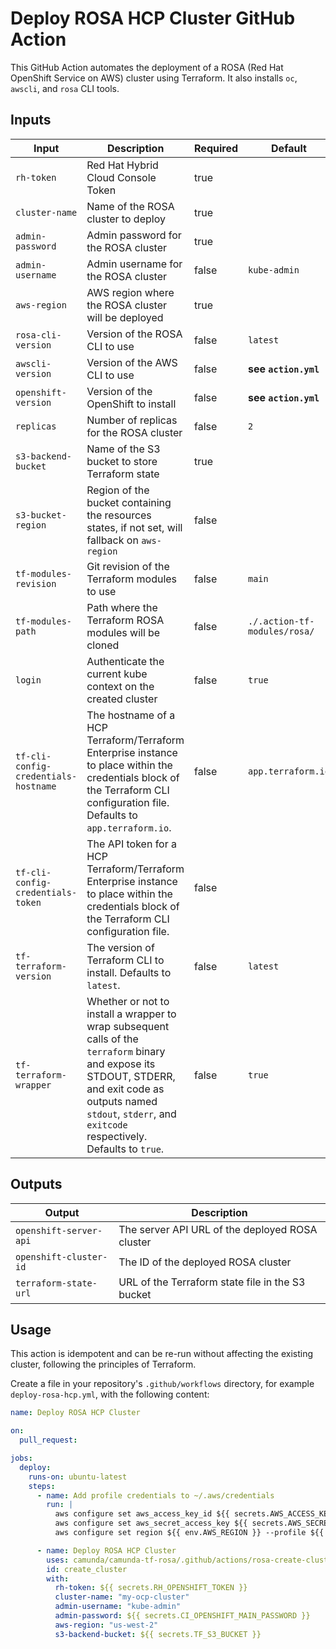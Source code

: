 # Deploy ROSA HCP Cluster GitHub Action

This GitHub Action automates the deployment of a ROSA (Red Hat OpenShift Service on AWS) cluster using Terraform. It also installs `oc`, `awscli`, and `rosa` CLI tools.

## Inputs

| Input               | Description                                                  | Required | Default          |
|---------------------|--------------------------------------------------------------|----------|------------------|
| `rh-token`          | Red Hat Hybrid Cloud Console Token                           | true     |                  |
| `cluster-name`      | Name of the ROSA cluster to deploy                           | true     |                  |
| `admin-password`    | Admin password for the ROSA cluster                          | true     |                  |
| `admin-username`    | Admin username for the ROSA cluster                          | false    | `kube-admin`  |
| `aws-region`        | AWS region where the ROSA cluster will be deployed           | true     |                  |
| `rosa-cli-version`  | Version of the ROSA CLI to use                               | false    | `latest`         |
| `awscli-version`    | Version of the AWS CLI to use                                | false    | __see `action.yml`__       |
| `openshift-version` | Version of the OpenShift to install                          | false    | __see `action.yml`__        |
| `replicas`          | Number of replicas for the ROSA cluster                      | false    | `2`              |
| `s3-backend-bucket` | Name of the S3 bucket to store Terraform state               | true     |                  |
| `s3-bucket-region`   | Region of the bucket containing the resources states, if not set, will fallback on `aws-region`                              | false    |                                |
| `tf-modules-revision`| Git revision of the Terraform modules to use                | false    | `main`           |
| `tf-modules-path`   | Path where the Terraform ROSA modules will be cloned         | false    | `./.action-tf-modules/rosa/` |
| `login`             | Authenticate the current kube context on the created cluster | false    | `true`           |
| `tf-cli-config-credentials-hostname` | The hostname of a HCP Terraform/Terraform Enterprise instance to place within the credentials block of the Terraform CLI configuration file. Defaults to `app.terraform.io`. | false | `app.terraform.io` |
| `tf-cli-config-credentials-token` | The API token for a HCP Terraform/Terraform Enterprise instance to place within the credentials block of the Terraform CLI configuration file. | false | |
| `tf-terraform-version`     | The version of Terraform CLI to install. Defaults to `latest`.                 | false    | `latest`         |
| `tf-terraform-wrapper`     | Whether or not to install a wrapper to wrap subsequent calls of the `terraform` binary and expose its STDOUT, STDERR, and exit code as outputs named `stdout`, `stderr`, and `exitcode` respectively. Defaults to `true`. | false | `true` |

## Outputs

| Output                   | Description                                                |
|--------------------------|------------------------------------------------------------|
| `openshift-server-api`   | The server API URL of the deployed ROSA cluster            |
| `openshift-cluster-id`   | The ID of the deployed ROSA cluster                        |
| `terraform-state-url`    | URL of the Terraform state file in the S3 bucket            |

## Usage

This action is idempotent and can be re-run without affecting the existing cluster, following the principles of Terraform.

Create a file in your repository's `.github/workflows` directory, for example `deploy-rosa-hcp.yml`, with the following content:

```yaml
name: Deploy ROSA HCP Cluster

on:
  pull_request:

jobs:
  deploy:
    runs-on: ubuntu-latest
    steps:
      - name: Add profile credentials to ~/.aws/credentials
        run: |
          aws configure set aws_access_key_id ${{ secrets.AWS_ACCESS_KEY }} --profile ${{ env.AWS_PROFILE }}
          aws configure set aws_secret_access_key ${{ secrets.AWS_SECRET_KEY }} --profile ${{ env.AWS_PROFILE }}
          aws configure set region ${{ env.AWS_REGION }} --profile ${{ env.AWS_PROFILE }}

      - name: Deploy ROSA HCP Cluster
        uses: camunda/camunda-tf-rosa/.github/actions/rosa-create-cluster@main
        id: create_cluster
        with:
          rh-token: ${{ secrets.RH_OPENSHIFT_TOKEN }}
          cluster-name: "my-ocp-cluster"
          admin-username: "kube-admin"
          admin-password: ${{ secrets.CI_OPENSHIFT_MAIN_PASSWORD }}
          aws-region: "us-west-2"
          s3-backend-bucket: ${{ secrets.TF_S3_BUCKET }}
```
